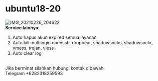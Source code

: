 # ubuntu18-20
![IMG_20210226_204622](https://user-images.githubusercontent.com/56117745/109308025-12b01080-7874-11eb-8880-6c49877a26ef.jpg)
<br>
**Service lainnya:**
1. Auto hapus akun expired semua layanan
2. Auto kill multilogin openssh, dropbear, shadowsocks, shadowsockr, vmess, trojan, vless
3. Auto clear log
<br>
Jika berminat silahkan hubungi kontak dibawah:
<br>
Telegram +6282318259593
